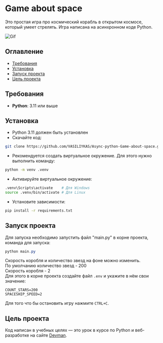 # Game about space

Это простая игра про космический корабль в открытом космосе, который умеет стрелять. Игра написана на асинхронном коде Python.

![Gif](https://media2.giphy.com/media/v1.Y2lkPTc5MGI3NjExNG85am9qdzR5cGN4dDd2YW1nc25scXg4cXJpOTk0MWNmaDhud3NucyZlcD12MV9pbnRlcm5hbF9naWZfYnlfaWQmY3Q9Zw/IzOOd6AfigcOTQNwnF/giphy.gif)


## Оглавление

- [Требования](#требования)
- [Установка](#установка)
- [Запуск проекта](#запуск-проекта)
- [Цель проекта](#цель-проекта)


## Требования

- **Python**: 3.11 или выше


## Установка

- Python 3.11 должен быть установлен
- Скачайте код:
```bash
git clone https://github.com/VASILIYKAS/Async-python-Game-about-space.git
```
- Рекомендуется создать виртуальное окружение. Для этого нужно выполнить команду: 
```bash
python -m venv .venv
```
- Активируйте виртуальное окружение:
```bash
.venv\Scripts\activate    # Для Windows
source .venv/bin/activate # Для Linux
```
- Установите зависимости:
```bash
pip install -r requirements.txt
``` 


## Запуск проекта

Для запуска необходимо запустить файл "main.py" в корне проекта, команда для запуска:
```powershell
python main.py
```

Скорость коробля и количество звезд на фоне можно изменить. \
По умолчанию количество звезд - 200 \
Скорость коробля - 2 \
Для этого в корне проекта создайте файл `.env` и укажите в нём свои значение:
```.env
COUNT_STARS=200
SPACESHIP_SPEED=2
```

Для того что бы остановить игру нажмите `CTRL+C`.

## Цель проекта

Код написан в учебных целях — это урок в курсе по Python и веб-разработке на сайте [Devman](https://dvmn.org).